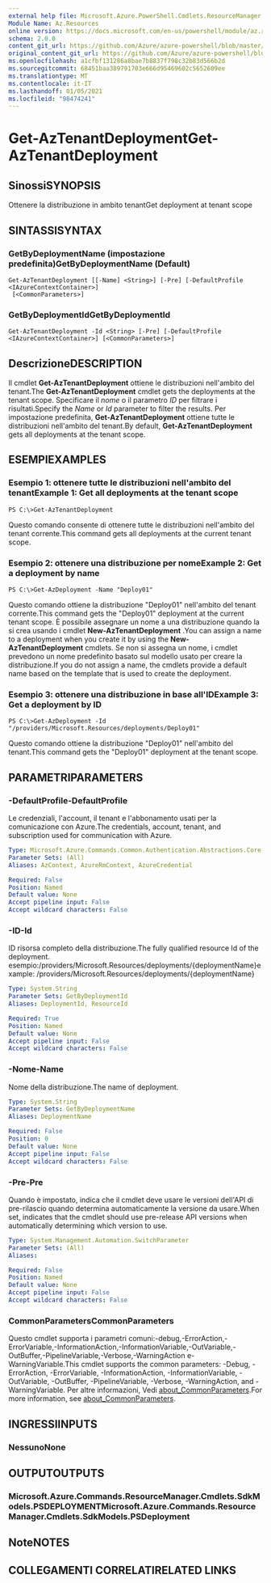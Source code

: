 ```yaml
---
external help file: Microsoft.Azure.PowerShell.Cmdlets.ResourceManager.dll-Help.xml
Module Name: Az.Resources
online version: https://docs.microsoft.com/en-us/powershell/module/az.resources/get-aztenantdeployment
schema: 2.0.0
content_git_url: https://github.com/Azure/azure-powershell/blob/master/src/Resources/Resources/help/Get-AzTenantDeployment.md
original_content_git_url: https://github.com/Azure/azure-powershell/blob/master/src/Resources/Resources/help/Get-AzTenantDeployment.md
ms.openlocfilehash: a1cfbf131286a8bae7b8837f798c32b83d566b2d
ms.sourcegitcommit: 68451baa389791703e666d95469602c5652609ee
ms.translationtype: MT
ms.contentlocale: it-IT
ms.lasthandoff: 01/05/2021
ms.locfileid: "98474241"
---
```

# <span data-ttu-id="e837f-101">Get-AzTenantDeployment</span><span class="sxs-lookup"><span data-stu-id="e837f-101">Get-AzTenantDeployment</span></span>

## <span data-ttu-id="e837f-102">Sinossi</span><span class="sxs-lookup"><span data-stu-id="e837f-102">SYNOPSIS</span></span>
<span data-ttu-id="e837f-103">Ottenere la distribuzione in ambito tenant</span><span class="sxs-lookup"><span data-stu-id="e837f-103">Get deployment at tenant scope</span></span>

## <span data-ttu-id="e837f-104">SINTASSI</span><span class="sxs-lookup"><span data-stu-id="e837f-104">SYNTAX</span></span>

### <span data-ttu-id="e837f-105">GetByDeploymentName (impostazione predefinita)</span><span class="sxs-lookup"><span data-stu-id="e837f-105">GetByDeploymentName (Default)</span></span>
```
Get-AzTenantDeployment [[-Name] <String>] [-Pre] [-DefaultProfile <IAzureContextContainer>]
 [<CommonParameters>]
```

### <span data-ttu-id="e837f-106">GetByDeploymentId</span><span class="sxs-lookup"><span data-stu-id="e837f-106">GetByDeploymentId</span></span>
```
Get-AzTenantDeployment -Id <String> [-Pre] [-DefaultProfile <IAzureContextContainer>] [<CommonParameters>]
```

## <span data-ttu-id="e837f-107">Descrizione</span><span class="sxs-lookup"><span data-stu-id="e837f-107">DESCRIPTION</span></span>
<span data-ttu-id="e837f-108">Il cmdlet **Get-AzTenantDeployment** ottiene le distribuzioni nell'ambito del tenant.</span><span class="sxs-lookup"><span data-stu-id="e837f-108">The **Get-AzTenantDeployment** cmdlet gets the deployments at the tenant scope.</span></span>
<span data-ttu-id="e837f-109">Specificare il *nome* o il parametro *ID* per filtrare i risultati.</span><span class="sxs-lookup"><span data-stu-id="e837f-109">Specify the *Name* or *Id* parameter to filter the results.</span></span>
<span data-ttu-id="e837f-110">Per impostazione predefinita, **Get-AzTenantDeployment** ottiene tutte le distribuzioni nell'ambito del tenant.</span><span class="sxs-lookup"><span data-stu-id="e837f-110">By default, **Get-AzTenantDeployment** gets all deployments at the tenant scope.</span></span>

## <span data-ttu-id="e837f-111">ESEMPI</span><span class="sxs-lookup"><span data-stu-id="e837f-111">EXAMPLES</span></span>

### <span data-ttu-id="e837f-112">Esempio 1: ottenere tutte le distribuzioni nell'ambito del tenant</span><span class="sxs-lookup"><span data-stu-id="e837f-112">Example 1: Get all deployments at the tenant scope</span></span>
```
PS C:\>Get-AzTenantDeployment
```

<span data-ttu-id="e837f-113">Questo comando consente di ottenere tutte le distribuzioni nell'ambito del tenant corrente.</span><span class="sxs-lookup"><span data-stu-id="e837f-113">This command gets all deployments at the current tenant scope.</span></span>

### <span data-ttu-id="e837f-114">Esempio 2: ottenere una distribuzione per nome</span><span class="sxs-lookup"><span data-stu-id="e837f-114">Example 2: Get a deployment by name</span></span>
```
PS C:\>Get-AzDeployment -Name "Deploy01"
```

<span data-ttu-id="e837f-115">Questo comando ottiene la distribuzione "Deploy01" nell'ambito del tenant corrente.</span><span class="sxs-lookup"><span data-stu-id="e837f-115">This command gets the "Deploy01" deployment at the current tenant scope.</span></span>
<span data-ttu-id="e837f-116">È possibile assegnare un nome a una distribuzione quando la si crea usando i cmdlet **New-AzTenantDeployment** .</span><span class="sxs-lookup"><span data-stu-id="e837f-116">You can assign a name to a deployment when you create it by using the **New-AzTenantDeployment** cmdlets.</span></span>
<span data-ttu-id="e837f-117">Se non si assegna un nome, i cmdlet prevedono un nome predefinito basato sul modello usato per creare la distribuzione.</span><span class="sxs-lookup"><span data-stu-id="e837f-117">If you do not assign a name, the cmdlets provide a default name based on the template that is used to create the deployment.</span></span>

### <span data-ttu-id="e837f-118">Esempio 3: ottenere una distribuzione in base all'ID</span><span class="sxs-lookup"><span data-stu-id="e837f-118">Example 3: Get a deployment by ID</span></span>
```
PS C:\>Get-AzDeployment -Id "/providers/Microsoft.Resources/deployments/Deploy01"
```

<span data-ttu-id="e837f-119">Questo comando ottiene la distribuzione "Deploy01" nell'ambito del tenant.</span><span class="sxs-lookup"><span data-stu-id="e837f-119">This command gets the "Deploy01" deployment at the tenant scope.</span></span>

## <span data-ttu-id="e837f-120">PARAMETRI</span><span class="sxs-lookup"><span data-stu-id="e837f-120">PARAMETERS</span></span>

### <span data-ttu-id="e837f-121">-DefaultProfile</span><span class="sxs-lookup"><span data-stu-id="e837f-121">-DefaultProfile</span></span>
<span data-ttu-id="e837f-122">Le credenziali, l'account, il tenant e l'abbonamento usati per la comunicazione con Azure.</span><span class="sxs-lookup"><span data-stu-id="e837f-122">The credentials, account, tenant, and subscription used for communication with Azure.</span></span>

```yaml
Type: Microsoft.Azure.Commands.Common.Authentication.Abstractions.Core.IAzureContextContainer
Parameter Sets: (All)
Aliases: AzContext, AzureRmContext, AzureCredential

Required: False
Position: Named
Default value: None
Accept pipeline input: False
Accept wildcard characters: False
```

### <span data-ttu-id="e837f-123">-ID</span><span class="sxs-lookup"><span data-stu-id="e837f-123">-Id</span></span>
<span data-ttu-id="e837f-124">ID risorsa completo della distribuzione.</span><span class="sxs-lookup"><span data-stu-id="e837f-124">The fully qualified resource Id of the deployment.</span></span>
<span data-ttu-id="e837f-125">esempio:/providers/Microsoft.Resources/deployments/{deploymentName}</span><span class="sxs-lookup"><span data-stu-id="e837f-125">example: /providers/Microsoft.Resources/deployments/{deploymentName}</span></span>

```yaml
Type: System.String
Parameter Sets: GetByDeploymentId
Aliases: DeploymentId, ResourceId

Required: True
Position: Named
Default value: None
Accept pipeline input: False
Accept wildcard characters: False
```

### <span data-ttu-id="e837f-126">-Nome</span><span class="sxs-lookup"><span data-stu-id="e837f-126">-Name</span></span>
<span data-ttu-id="e837f-127">Nome della distribuzione.</span><span class="sxs-lookup"><span data-stu-id="e837f-127">The name of deployment.</span></span>

```yaml
Type: System.String
Parameter Sets: GetByDeploymentName
Aliases: DeploymentName

Required: False
Position: 0
Default value: None
Accept pipeline input: False
Accept wildcard characters: False
```

### <span data-ttu-id="e837f-128">-Pre</span><span class="sxs-lookup"><span data-stu-id="e837f-128">-Pre</span></span>
<span data-ttu-id="e837f-129">Quando è impostato, indica che il cmdlet deve usare le versioni dell'API di pre-rilascio quando determina automaticamente la versione da usare.</span><span class="sxs-lookup"><span data-stu-id="e837f-129">When set, indicates that the cmdlet should use pre-release API versions when automatically determining which version to use.</span></span>

```yaml
Type: System.Management.Automation.SwitchParameter
Parameter Sets: (All)
Aliases:

Required: False
Position: Named
Default value: None
Accept pipeline input: False
Accept wildcard characters: False
```

### <span data-ttu-id="e837f-130">CommonParameters</span><span class="sxs-lookup"><span data-stu-id="e837f-130">CommonParameters</span></span>
<span data-ttu-id="e837f-131">Questo cmdlet supporta i parametri comuni:-debug,-ErrorAction,-ErrorVariable,-InformationAction,-InformationVariable,-OutVariable,-OutBuffer,-PipelineVariable,-Verbose,-WarningAction e-WarningVariable.</span><span class="sxs-lookup"><span data-stu-id="e837f-131">This cmdlet supports the common parameters: -Debug, -ErrorAction, -ErrorVariable, -InformationAction, -InformationVariable, -OutVariable, -OutBuffer, -PipelineVariable, -Verbose, -WarningAction, and -WarningVariable.</span></span> <span data-ttu-id="e837f-132">Per altre informazioni, Vedi [about_CommonParameters](http://go.microsoft.com/fwlink/?LinkID=113216).</span><span class="sxs-lookup"><span data-stu-id="e837f-132">For more information, see [about_CommonParameters](http://go.microsoft.com/fwlink/?LinkID=113216).</span></span>

## <span data-ttu-id="e837f-133">INGRESSI</span><span class="sxs-lookup"><span data-stu-id="e837f-133">INPUTS</span></span>

### <span data-ttu-id="e837f-134">Nessuno</span><span class="sxs-lookup"><span data-stu-id="e837f-134">None</span></span>

## <span data-ttu-id="e837f-135">OUTPUT</span><span class="sxs-lookup"><span data-stu-id="e837f-135">OUTPUTS</span></span>

### <span data-ttu-id="e837f-136">Microsoft.Azure.Commands.ResourceManager.Cmdlets.SdkModels.PSDEPLOYMENT</span><span class="sxs-lookup"><span data-stu-id="e837f-136">Microsoft.Azure.Commands.ResourceManager.Cmdlets.SdkModels.PSDeployment</span></span>

## <span data-ttu-id="e837f-137">Note</span><span class="sxs-lookup"><span data-stu-id="e837f-137">NOTES</span></span>

## <span data-ttu-id="e837f-138">COLLEGAMENTI CORRELATI</span><span class="sxs-lookup"><span data-stu-id="e837f-138">RELATED LINKS</span></span>
